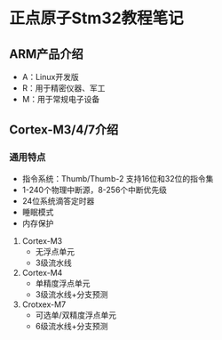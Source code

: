 <!--创建于Mon Jul 22 06:15:38 2024 -->
# 正点原子Stm32教程笔记
## ARM产品介绍
* A：Linux开发版
* R：用于精密仪器、军工
* M：用于常规电子设备
## Cortex-M3/4/7介绍
### 通用特点
* 指令系统：Thumb/Thumb-2 支持16位和32位的指令集
* 1-240个物理中断源，8-256个中断优先级
* 24位系统滴答定时器
* 睡眠模式
* 内存保护
1. Cortex-M3
    * 无浮点单元
    * 3级流水线
2. Cortex-M4
    * 单精度浮点单元
    * 3级流水线+分支预测
3. Crotxex-M7
    * 可选单/双精度浮点单元
    * 6级流水线+分支预测
